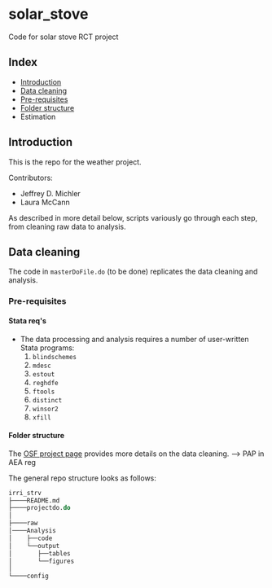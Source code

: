# solar_stove
Code for solar stove RCT project
 ## Index

 - [Introduction](#introduction)
 - [Data cleaning](#data-cleaning)
 - [Pre-requisites](#pre-requisites)
 - [Folder structure](#folder-structure)
 - Estimation

## Introduction

This is the repo for the weather project.<br>

Contributors:
* Jeffrey D. Michler
* Laura McCann

As described in more detail below, scripts variously
go through each step, from cleaning raw data to analysis.

## Data cleaning

The code in `masterDoFile.do` (to be done) replicates
    the data cleaning and analysis.

### Pre-requisites

#### Stata req's

  * The data processing and analysis requires a number of user-written
    Stata programs:
    1. `blindschemes`
    2. `mdesc`
    3. `estout`
    4. `reghdfe`
    5. `ftools`
    6. `distinct`
    7. `winsor2`
    8. `xfill`


#### Folder structure

The [OSF project page][1] provides more details on the data cleaning. --> PAP in AEA reg

The general repo structure looks as follows:<br>

```stata
irri_strv
├────README.md
├────projectdo.do
│    
├────raw          
│────Analysis          
│    ├──code
│    └──output
│       ├──tables
│       └──figures
│   
└────config
```

  [1]: https://osf.io/wkc3p/

